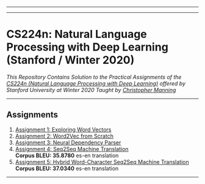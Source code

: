----------------------------------------------------------------------------------------
<!-- <p align="center"><img width="40%" src="https://github.com/sahilkhose/CS224N/blob/master/stanford-cs224n-course-header.jpg" /></p> -->

-------------------------------------------------------------------------------------------

# CS224n: Natural Language Processing with Deep Learning (Stanford / Winter 2020)
*This Repository Contains Solution to the Practical Assignments of the [CS224n (Natural Language Processing with Deep Learning)](http://web.stanford.edu/class/cs224n/) offered by Stanford University at Winter 2020 Taught by [Christopher Manning](https://nlp.stanford.edu/~manning/)*

--------------------------------------------------------------------------------------------

## Assignments
1. [Assignment 1: Exploring Word Vectors](https://github.com/sahilkhose/CS224N/tree/master/a1)
2. [Assignment 2: Word2Vec from Scratch](https://github.com/sahilkhose/CS224N/tree/master/a2)
3. [Assignment 3: Neural Dependency Parser](https://github.com/sahilkhose/CS224N/tree/master/a3/student)
4. [Assignment 4: Seq2Seq Machine Translation](https://github.com/sahilkhose/CS224N/tree/master/a4)<br>
    **Corpus BLEU: 35.8780** es-en translation
5. [Assignment 5: Hybrid Word-Character Seq2Seq Machine Translation](https://github.com/sahilkhose/CS224N/tree/master/a5_public)<br>
   **Corpus BLEU: 37.0340** es-en translation

-------------------------------------------------------------------------------------------------------------
